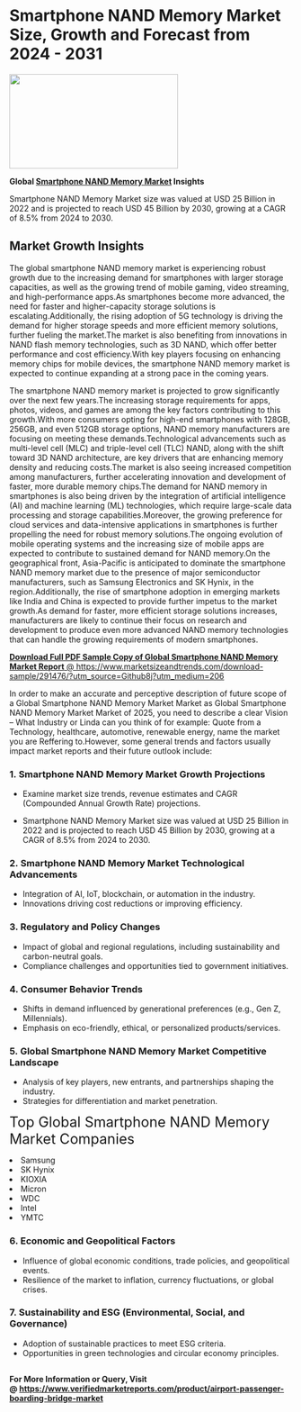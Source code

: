 <H1>Smartphone NAND Memory Market Size, Growth and Forecast from 2024 - 2031</H1><img class="aligncenter size-medium wp-image-584254" src="https://thirdeyenews.in/wp-content/uploads/2024/09/Global-Market-Research-300x168.jpeg" alt="" width="300" height="168" /><p><strong>Global&nbsp;<a href="https://www.marketsizeandtrends.com/download-sample/291476/?utm_source=Github8j?utm_medium=206">Smartphone NAND Memory Market</a> Insights</strong></p><p>Smartphone NAND Memory Market size was valued at USD 25 Billion in 2022 and is projected to reach USD 45 Billion by 2030, growing at a CAGR of 8.5% from 2024 to 2030.</p><p><h2>Market Growth Insights</h2> <p>The global smartphone NAND memory market is experiencing robust growth due to the increasing demand for smartphones with larger storage capacities, as well as the growing trend of mobile gaming, video streaming, and high-performance apps.As smartphones become more advanced, the need for faster and higher-capacity storage solutions is escalating.Additionally, the rising adoption of 5G technology is driving the demand for higher storage speeds and more efficient memory solutions, further fueling the market.The market is also benefiting from innovations in NAND flash memory technologies, such as 3D NAND, which offer better performance and cost efficiency.With key players focusing on enhancing memory chips for mobile devices, the smartphone NAND memory market is expected to continue expanding at a strong pace in the coming years.</p> <p><a href="sample_link_here"></a></p> <p>The smartphone NAND memory market is projected to grow significantly over the next few years.The increasing storage requirements for apps, photos, videos, and games are among the key factors contributing to this growth.With more consumers opting for high-end smartphones with 128GB, 256GB, and even 512GB storage options, NAND memory manufacturers are focusing on meeting these demands.Technological advancements such as multi-level cell (MLC) and triple-level cell (TLC) NAND, along with the shift toward 3D NAND architecture, are key drivers that are enhancing memory density and reducing costs.The market is also seeing increased competition among manufacturers, further accelerating innovation and development of faster, more durable memory chips.The demand for NAND memory in smartphones is also being driven by the integration of artificial intelligence (AI) and machine learning (ML) technologies, which require large-scale data processing and storage capabilities.Moreover, the growing preference for cloud services and data-intensive applications in smartphones is further propelling the need for robust memory solutions.The ongoing evolution of mobile operating systems and the increasing size of mobile apps are expected to contribute to sustained demand for NAND memory.On the geographical front, Asia-Pacific is anticipated to dominate the smartphone NAND memory market due to the presence of major semiconductor manufacturers, such as Samsung Electronics and SK Hynix, in the region.Additionally, the rise of smartphone adoption in emerging markets like India and China is expected to provide further impetus to the market growth.As demand for faster, more efficient storage solutions increases, manufacturers are likely to continue their focus on research and development to produce even more advanced NAND memory technologies that can handle the growing requirements of modern smartphones.</p> <p><a href="sample_link_here"></p><p><span class=""><strong>Download Full PDF Sample Copy of Global Smartphone NAND Memory Market Report</strong> @ <a href="https://www.marketsizeandtrends.com/download-sample/291476/?utm_source=Github8j?utm_medium=206" target="_blank">https://www.marketsizeandtrends.com/download-sample/291476/?utm_source=Github8j?utm_medium=206</a></span></p><p>In order to make an accurate and perceptive description of future scope of a Global&nbsp;Smartphone NAND Memory Market Market as Global&nbsp;Smartphone NAND Memory Market Market of 2025, you need to describe a clear Vision &ndash; What Industry or Linda can you think of for example: Quote from a Technology, healthcare, automotive, renewable energy, name the market you are Reffering to.However, some general trends and factors usually impact market reports and their future outlook include:</p><h3>1.&nbsp;<strong>Smartphone NAND Memory Market Growth Projections</strong></h3><ul><li>Examine market size trends, revenue estimates and CAGR (Compounded Annual Growth Rate) projections.</li><li><p>Smartphone NAND Memory Market size was valued at USD 25 Billion in 2022 and is projected to reach USD 45 Billion by 2030, growing at a CAGR of 8.5% from 2024 to 2030.</p></li></ul><h3>2.&nbsp;<strong>Smartphone NAND Memory Market Technological Advancements</strong></h3><ul><li>Integration of AI, IoT, blockchain, or automation in the industry.</li><li>Innovations driving cost reductions or improving efficiency.</li></ul><h3>3.&nbsp;<strong>Regulatory and Policy Changes</strong></h3><ul><li>Impact of global and regional regulations, including sustainability and carbon-neutral goals.</li><li>Compliance challenges and opportunities tied to government initiatives.</li></ul><h3>4.&nbsp;<strong>Consumer Behavior Trends</strong></h3><ul><li>Shifts in demand influenced by generational preferences (e.g., Gen Z, Millennials).</li><li>Emphasis on eco-friendly, ethical, or personalized products/services.</li></ul><h3>5.&nbsp;<strong>Global Smartphone NAND Memory Market Competitive Landscape</strong></h3><ul><li>Analysis of key players, new entrants, and partnerships shaping the industry.</li><li>Strategies for differentiation and market penetration.</li></ul><p data-pm-slice="1 1 []"><span style="color: inherit; font-family: inherit; font-size: 25px;">Top Global Smartphone NAND Memory Market Companies</span></p><div class="" data-test-id=""><p><li>Samsung</li><li> SK Hynix</li><li> KIOXIA</li><li> Micron</li><li> WDC</li><li> Intel</li><li> YMTC</li></p></div><h3>6.&nbsp;<strong>Economic and Geopolitical Factors</strong></h3><ul><li>Influence of global economic conditions, trade policies, and geopolitical events.</li><li>Resilience of the market to inflation, currency fluctuations, or global crises.</li></ul><h3>7.&nbsp;<strong>Sustainability and ESG (Environmental, Social, and Governance)</strong></h3><ul><li>Adoption of sustainable practices to meet ESG criteria.</li><li>Opportunities in green technologies and circular economy principles.</li></ul><h2><strong style="font-size: 14px;">For More Information or Query, Visit @&nbsp;</strong><a style="background-color: #ffffff; font-size: 14px;" href="https://www.marketsizeandtrends.com/report/smartphone-nand-memory-market/" target="_blank">https://www.verifiedmarketreports.com/product/airport-passenger-boarding-bridge-market</a></h2>